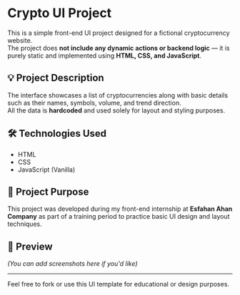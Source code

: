 # Crypto UI Project

This is a simple front-end UI project designed for a fictional cryptocurrency website.  
The project does **not include any dynamic actions or backend logic** — it is purely static and implemented using **HTML, CSS, and JavaScript**.

## 💡 Project Description

The interface showcases a list of cryptocurrencies along with basic details such as their names, symbols, volume, and trend direction.  
All the data is **hardcoded** and used solely for layout and styling purposes.

## 🛠 Technologies Used

- HTML
- CSS
- JavaScript (Vanilla)

## 📁 Project Purpose

This project was developed during my front-end internship at **Esfahan Ahan Company** as part of a training period to practice basic UI design and layout techniques.

## 📸 Preview

*(You can add screenshots here if you'd like)*

---

Feel free to fork or use this UI template for educational or design purposes.
